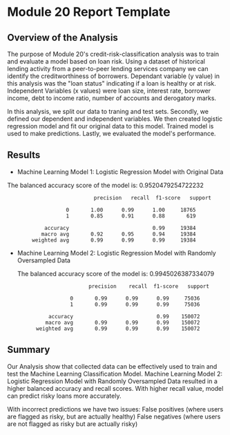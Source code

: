 # Module 20 Report Template

## Overview of the Analysis

The purpose of Module 20's credit-risk-classification analysis was to train and evaluate a model based on loan risk. Using a dataset of historical lending activity from a peer-to-peer lending services company we can identify the creditworthiness of borrowers. Dependant variable (y value) in this analysis was the "loan status" indicating if a loan is healthy or at risk. Independent Variables (x values) were loan size, interest rate, borrower income, debt to income ratio, number of accounts and derogatory marks.

In this analysis, we split our data to traning and test sets. Secondly, we defined our dependent and independent variables. We then created logistic regression model and fit our original data to this model. Trained model is used to make predictions. Lastly, we evaluated the model's performance.


 

## Results

* Machine Learning Model 1: Logistic Regression Model with Original Data

  
 The balanced accuracy score of the model is: 0.9520479254722232
 

                                precision   recall  f1-score   support

                       0       1.00      0.99      1.00     18765
                       1       0.85      0.91      0.88       619

                accuracy                           0.99     19384
               macro avg       0.92      0.95      0.94     19384
            weighted avg       0.99      0.99      0.99     19384



* Machine Learning Model 2: Logistic Regression Model with Randomly Oversampled Data

  
  The balanced accuracy score of the model is: 0.9945026387334079
  
                             precision    recall  f1-score   support

                       0       0.99      0.99      0.99     75036
                       1       0.99      0.99      0.99     75036

                accuracy                           0.99    150072
               macro avg       0.99      0.99      0.99    150072
            weighted avg       0.99      0.99      0.99    150072
 
  

## Summary

Our Analysis show that collected data can be effectively used to train and test the Machine Learning Classification Model. Machine Learning Model 2: Logistic Regression Model with Randomly Oversampled Data resulted in a higher balanced accuracy and recall scores.  With higher recall value, model can predict risky loans more accurately.  

With incorrect predictions we have two issues:
False positives (where users are flagged as risky, but are actually healthy)
False negatives (where users are not flagged as risky but are actually risky)








